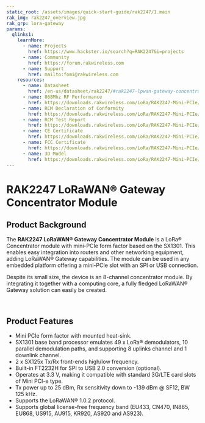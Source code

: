 ```yaml
---
static_root: /assets/images/quick-start-guide/rak2247/1.main
rak_img: rak2247_overview.jpg
rak_grp: lora-gateway
params:
  qlinks1:
    learnMore:
      - name: Projects
        href: https://www.hackster.io/search?q=RAK2247&i=projects
      - name: Community
        href: https://forum.rakwireless.com
      - name: Support
        href: mailto:fomi@rakwireless.com
    resources:
      - name: Datasheet
        href: /en-us/datasheet/rak2247/#rak2247-lpwan-gateway-concentrator-module
      - name: 868Mhz RF Performance
        href: https://downloads.rakwireless.com/LoRa/RAK2247-Mini-PCIe/Hardware-Specification/RAK2247-Gateway_868MHz_RF_Performance.pdf
      - name: RCM Declaration of Conformity
        href: https://downloads.rakwireless.com/LoRa/RAK2247-Mini-PCIe/Certification-Report/RAK2247-RCM-Declaration-of-Conformity.pdf
      - name: RCM Test Report
        href: https://downloads.rakwireless.com/LoRa/RAK2247-Mini-PCIe/Certification-Report/RAK2247-RCM_Test_Report.zip
      - name: CE Certificate
        href: https://downloads.rakwireless.com/LoRa/RAK2247-Mini-PCIe/Certification-Report/RAK2247_CE_Certificate.zip
      - name: FCC Certificate
        href: https://downloads.rakwireless.com/LoRa/RAK2247-Mini-PCIe/Certification-Report/RAK2247_FCC_Certificate.zip
      - name: 3D Model
        href: https://downloads.rakwireless.com/LoRa/RAK2247-Mini-PCIe/Hardware-Specification/RAK2247-3D-Model.rar
---
```


# RAK2247 LoRaWAN® Gateway Concentrator Module

<rk-img
  :src="`${$frontmatter.static_root}/rak2247_overview.jpg`"
  width="50%"
  figure-number="1"
  caption="RAK2247 LoRaWAN® Gateway Concentrator Module"
/>

## Product Background

The **RAK2247 LoRaWAN® Gateway Concentrator Module** is a LoRa® Concentrator module with mini-PCIe form factor based on the SX1301. This enables easy integration into routers and other networking equipment, adding LoRaWAN® Gateway capabilities. The module can be used in any embedded platform offering a mini-PCIe slot with an SPI or USB connection.

Despite its small size, the device is an 8-channel concentrator module. By integrating it together with a computing core, a fully fledged LoRaWAN® Gateway solution can easily be created.

<rk-btn
  src="quick-start-guide.html"
  label="Set up Your RAK2247 LoRaWAN® Gateway Concentrator Module"
/>

&nbsp;

<rk-quick-links :params="$page.frontmatter.params.qlinks1" />

## Product Features

- Mini PCIe form factor with mounted heat-sink.
- SX1301 base band processor emulates 49 x LoRa® demodulators, 10 parallel demodulation paths, and supporting 8 uplinks channel and 1 downlink channel.
- 2 x SX125x Tx/Rx front-ends high/low frequency.
- Built-in FT2232H for SPI to USB 2.0 conversion (optional).
- Operates at 3.3 V, making it compatible with standard 3G/LTE card slots of Mini PCI-e type.
- Tx power up to 25 dBm, Rx sensitivity down to -139 dBm @ SF12, BW 125 kHz.
- Supports the LoRaWAN® 1.0.2 protocol.
- Supports global license-free frequency band (EU433, CN470, IN865, EU868, US915, AU915, KR920, AS920 and AS923).
